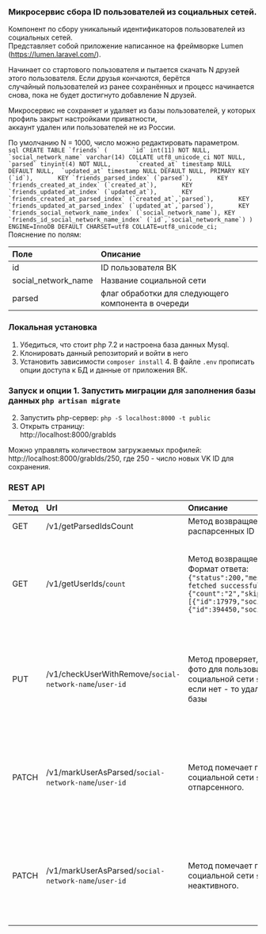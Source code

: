   
    
### Микросервис сбора ID пользователей из социальных сетей.      
 Компонент по сбору уникальный идентификаторов пользователей из социальных сетей.      
Представляет собой приложение написанное на фреймворке Lumen (https://lumen.laravel.com/).      
      
Начинает со стартового пользователя и пытается скачать N друзей этого пользователя. Если друзья кончаются, берётся      
 случайный пользователей из ранее сохранённых и процесс начинается снова, пока не будет достигнуто добавление N друзей.      
       
Микросервис не сохраняет и удаляет из базы пользователей, у которых профиль закрыт настройками приватности,       
аккаунт удален или пользователей не из России.      
      
По умолчанию N = 1000, число можно редактировать параметром.      
```sql CREATE TABLE `friends` (      
  `id` int(11) NOT NULL,      
  `social_network_name` varchar(14) COLLATE utf8_unicode_ci NOT NULL,      
  `parsed` tinyint(4) NOT NULL,      
  `created_at` timestamp NULL DEFAULT NULL,  `updated_at` timestamp NULL DEFAULT NULL, PRIMARY KEY (`id`),      
 KEY `friends_parsed_index` (`parsed`),      
 KEY `friends_created_at_index` (`created_at`),      
 KEY `friends_updated_at_index` (`updated_at`),      
 KEY `friends_created_at_parsed_index` (`created_at`,`parsed`),      
 KEY `friends_updated_at_parsed_index` (`updated_at`,`parsed`),      
KEY `friends_social_network_name_index` (`social_network_name`), KEY `friends_id_social_network_name_index` (`id`,`social_network_name`) ) ENGINE=InnoDB DEFAULT CHARSET=utf8 COLLATE=utf8_unicode_ci; ``` Пояснение по полям:      
      
|Поле   | Описание  |
 | :------------ | :------------ |  
| id  | ID пользователя ВК   |  
| social_network_name  | Название социальной сети   |  
|  parsed |флаг обработки для следующего компонента в очереди   | |  created_at | дата создания записи  | |  updated_at | дата обновления записи  |   
  ### Локальная установка  
1. Убедиться, что стоит php 7.2 и настроена база данных Mysql.      
2. Клонировать данный репозиторий и войти в него      
3. Установить зависимости ```composer install``` 4. В файле ```.env``` прописать опции доступа к БД и данные от приложения ВК.       
      
### Запуск и опции 1. Запустить миграции для заполнения базы данных ```php artisan migrate```  
2. Запустить php-сервер: ```php -S localhost:8000 -t public```  
3. Открыть страницу:      
http://localhost:8000/grabIds      
  
Можно управлять количеством загружаемых профилей:      
http://localhost:8000/grabIds/250, где 250 - число новых VK ID для сохранения.      
      
### REST API      
|Метод   | Url  | Описание |  Параметры |
| :------------ | :------------ | :------------ |  :------------ | 
|GET|/v1/getParsedIdsCount|Метод возвращяет количество распарсенных ID|---|
|GET|/v1/getUserIds/```count```|Метод возвращяет  ```count``` самых старых ID<br>Формат ответа:```{"status":200,"message":"Users' ids fetched successfully","parameters":{"count":"2","skip":0},"body":[{"id":17979,"social_network_name":"vk"},{"id":394450,"social_network_name":"vk"}]}```|```count``` - количество записей  <br>GET-параметр ```skip``` - сколько записей пропустить|
|PUT|/v1/checkUserWithRemove/```social-network-name```/```user-id```|Метод проверяет, может ли мы собрать фото для пользователя ```user-id``` в социальной сети ```social-network-name```, и если нет - то удаляет ID пользователя из базы|```social-network-name``` - имя социальной сети  <br>```user-id``` - ID пользователя в указанной социальной сети|
|PATCH|/v1/markUserAsParsed/```social-network-name```/```user-id```|Метод помечает пользователя ```user-id``` в социальной сети ```social-network-name``` как отпарсенного.|```social-network-name``` - имя социальной сети  <br>```user-id``` - ID пользователя в указанной социальной сети|
|PATCH|/v1/markUserAsParsed/```social-network-name```/```user-id```|Метод помечает пользователя ```user-id``` в социальной сети ```social-network-name```как неактивного.|```social-network-name``` - имя социальной сети  <br>```user-id``` - ID пользователя в указанной социальной сети|
